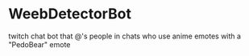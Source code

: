 # WeebDetectorBot

twitch chat bot that @'s people in chats who use anime emotes with a "PedoBear" emote

[](https://i.imgur.com/VzM712d.png)
